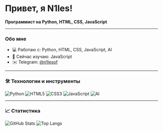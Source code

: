 # Привет, я N1les!  
**Программист на Python, HTML, CSS, JavaScript**

---

### Обо мне
- 💻 Работаю с: Python, HTML, CSS, JavaScript, AI
- 🌱 Сейчас изучаю: JavaScript
- ✉️ Telegram: [@n1lesof](https://t.me/n1lesof)

---

### 🛠️ Технологии и инструменты
![Python](https://img.shields.io/badge/-Python-333333?style=flat&logo=python)
![HTML5](https://img.shields.io/badge/-HTML5-333333?style=flat&logo=html5)
![CSS3](https://img.shields.io/badge/-CSS3-333333?style=flat&logo=css3)
![JavaScript](https://img.shields.io/badge/-JavaScript-333333?style=flat&logo=javascript)
![AI](https://img.shields.io/badge/-AI-333333?style=flat&logo=openai)

---

### 📈 Статистика
![GitHub Stats](https://github-readme-stats.vercel.app/api?username=botcitrus&show_icons=true&theme=tokyonight)
![Top Langs](https://github-readme-stats.vercel.app/api/top-langs/?username=botcitrus&layout=compact&theme=tokyonight)
